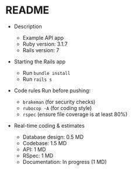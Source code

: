 # README

- Description

  - Example API app
  - Ruby version: 3.1.7
  - Rails version: 7

- Starting the Rails app

  - Run `bundle install`
  - Run `rails s`

- Code rules
  Run before pushing:

  - `brakeman` (for security checks)
  - `rubocop -A` (for coding style)
  - `rspec` (ensure file coverage is at least 80%)

- Real-time coding & estimates
  - Database design: 0.5 MD
  - Codebase: 1.5 MD
  - API: 1 MD
  - RSpec: 1 MD
  - Documentation: In progress (1 MD)
